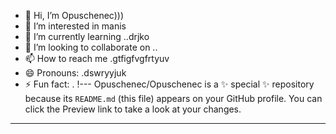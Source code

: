 - 👋 Hi, I’m Opuschenec)))
- 👀 I’m interested in manis
- 🌱 I’m currently learning ..drjko
- 💞️ I’m looking to collaborate on ..
- 📫 How to reach me .gtfigfvgfrtyuv
- 😄 Pronouns: .dswryyjuk
- ⚡ Fun fact: .
!---
Opuschenec/Opuschenec is a ✨ special ✨ repository because its `README.md` (this file) appears on your GitHub profile.
You can click the Preview link to take a look at your changes.
---
